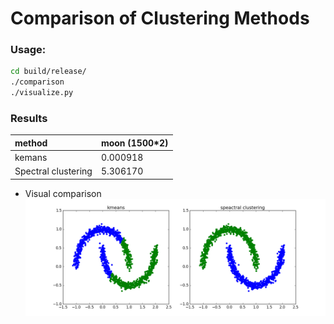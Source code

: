 # Comparison of Clustering Methods

### Usage:
``` bash
cd build/release/
./comparison
./visualize.py
```

### Results

| method              | moon (1500*2) |
|:------------------- |---------------|
| kemans              | 0.000918      |
| Spectral clustering | 5.306170      |

* Visual comparison
![Alt text](figs/comparison.png?raw=true "Optional Title")
